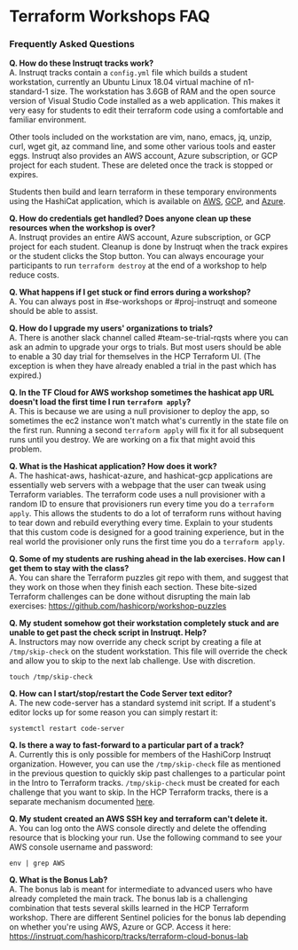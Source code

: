 # Terraform Workshops FAQ
### Frequently Asked Questions

**Q. How do these Instruqt tracks work?**<br>
A. Instruqt tracks contain a `config.yml` file which builds a student workstation, currently an Ubuntu Linux 18.04 virtual machine of n1-standard-1 size. The workstation has 3.6GB of RAM and the open source version of Visual Studio Code installed as a web application. This makes it very easy for students to edit their terraform code using a comfortable and familiar environment.

Other tools included on the workstation are vim, nano, emacs, jq, unzip, curl, wget git, az command line, and some other various tools and easter eggs. Instruqt also provides an AWS account, Azure subscription, or GCP project for each student. These are deleted once the track is stopped or expires.

Students then build and learn terraform in these temporary environments using the HashiCat application, which is available on [AWS](https://github.com/hashicorp/hashicat-aws), [GCP](https://github.com/hashicorp/hashicat-gcp), and [Azure](https://github.com/hashicorp/hashicat-azure).

**Q. How do credentials get handled? Does anyone clean up these resources when the workshop is over?**<br>
A. Instruqt provides an entire AWS account, Azure subscription, or GCP project for each student. Cleanup is done by Instruqt when the track expires or the student clicks the Stop button. You can always encourage your participants to run `terraform destroy` at the end of a workshop to help reduce costs.

**Q. What happens if I get stuck or find errors during a workshop?**<br>
A. You can always post in #se-workshops or #proj-instruqt and someone should be able to assist.

**Q. How do I upgrade my users' organizations to trials?**<br>
A. There is another slack channel called #team-se-trial-rqsts where you can ask an admin to upgrade your orgs to trials. But most users should be able to enable 
a 30 day trial for themselves in the HCP Terraform UI. (The exception is when they have already enabled a trial in the past which has expired.)

**Q. In the TF Cloud for AWS workshop sometimes the hashicat app URL doesn't load the first time I run `terraform apply`?**<br>
A. This is because we are using a null provisioner to deploy the app, so sometimes the ec2 instance won't match what's currently in the state file on the first run. Running a second `terraform apply` will fix it for all subsequent runs until you destroy. We are working on a fix that might avoid this problem.

**Q. What is the Hashicat application?  How does it work?**<br>
A. The hashicat-aws, hashicat-azure, and hashicat-gcp applications are essentially web servers with a webpage that the user can tweak using Terraform variables. The terraform code uses a null provisioner with a random ID to ensure that provisioners run every time you do a `terraform apply`. This allows the students to do a lot of terraform runs without having to tear down and rebuild everything every time. Explain to your students that this custom code is designed for a good training experience, but in the real world the provisioner only runs the first time you do a `terraform apply`.

**Q. Some of my students are rushing ahead in the lab exercises. How can I get them to stay with the class?**<br>
A. You can share the Terraform puzzles git repo with them, and suggest that they work on those when they finish each section. These bite-sized Terraform challenges can be done without disrupting the main lab exercises: https://github.com/hashicorp/workshop-puzzles

**Q. My student somehow got their workstation completely stuck and are unable to get past the check script in Instruqt. Help?**<br>
A. Instructors may now override any check script by creating a file at `/tmp/skip-check` on the student workstation. This file will override the check and allow you to skip to the next lab challenge. Use with discretion.

```
touch /tmp/skip-check
```

**Q. How can I start/stop/restart the Code Server text editor?**<br>
A. The new code-server has a standard systemd init script. If a student's editor locks up for some reason you can simply restart it:

```
systemctl restart code-server
```

**Q. Is there a way to fast-forward to a particular part of a track?**<br>
A. Currently this is only possible for members of the HashiCorp Instruqt organization. However, you can use the `/tmp/skip-check` file as mentioned in the previous question to quickly skip past challenges to a particular point in the Intro to Terraform tracks. `/tmp/skip-check` must be created for each challenge that you want
to skip. In the HCP Terraform tracks, there is a separate mechanism documented [here](./instructor-guides/all_hcp_terraform_INSTRUCTOR_GUIDE.md#skipping-in-the-hcp-terraform-tracks).

**Q. My student created an AWS SSH key and terraform can't delete it.**<br>
A. You can log onto the AWS console directly and delete the offending resource that is blocking your run. Use the following command to see your AWS console username and password:
```
env | grep AWS
```

**Q. What is the Bonus Lab?**<br>
A. The bonus lab is meant for intermediate to advanced users who have already completed the main track. The bonus lab is a challenging combination that tests several skills learned in the HCP Terraform workshop. There are different Sentinel policies for the bonus lab depending on whether you're using AWS, Azure or GCP. Access it here:<br>
https://instruqt.com/hashicorp/tracks/terraform-cloud-bonus-lab
